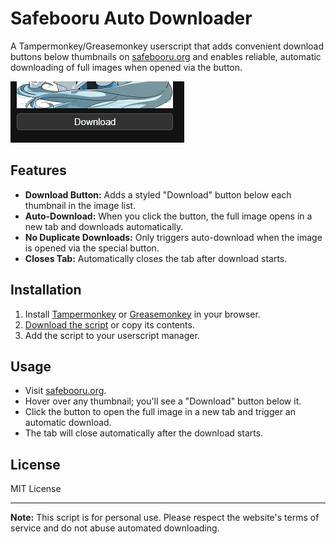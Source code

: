 # Safebooru Auto Downloader

A Tampermonkey/Greasemonkey userscript that adds convenient download buttons below thumbnails on [safebooru.org](https://safebooru.org) and enables reliable, automatic downloading of full images when opened via the button.

![Description of image](SS1.png)

## Features

- **Download Button:** Adds a styled "Download" button below each thumbnail in the image list.
- **Auto-Download:** When you click the button, the full image opens in a new tab and downloads automatically.
- **No Duplicate Downloads:** Only triggers auto-download when the image is opened via the special button.
- **Closes Tab:** Automatically closes the tab after download starts.

## Installation

1. Install [Tampermonkey](https://www.tampermonkey.net/) or [Greasemonkey](https://www.greasespot.net/) in your browser.
2. [Download the script](./Safebooru%20Auto%20Downloader%20(Robust%20Fixed)-2.0.user.js) or copy its contents.
3. Add the script to your userscript manager.

## Usage

- Visit [safebooru.org](https://safebooru.org).
- Hover over any thumbnail; you'll see a "Download" button below it.
- Click the button to open the full image in a new tab and trigger an automatic download.
- The tab will close automatically after the download starts.


## License

MIT License

---

**Note:** This script is for personal use. Please respect the website's terms of service and do not abuse automated downloading.